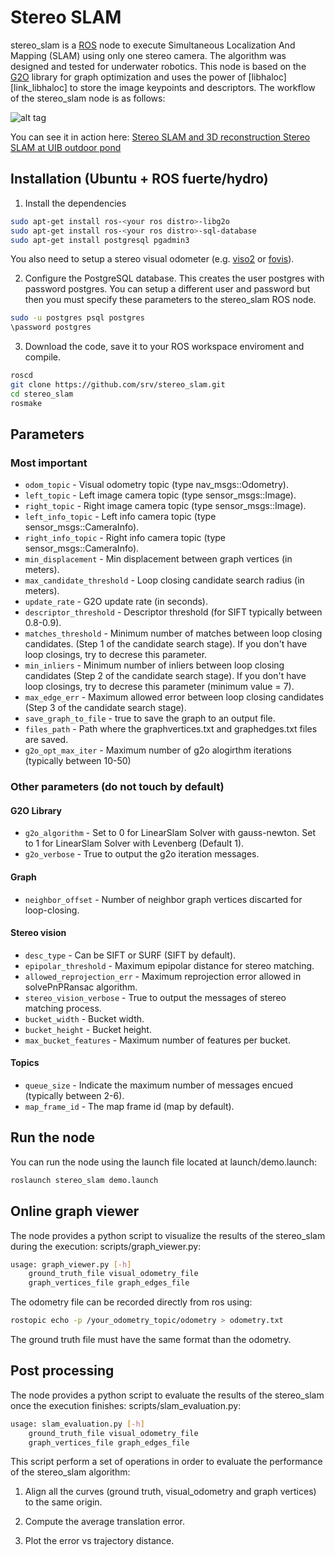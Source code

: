 Stereo SLAM
=============

stereo_slam is a [ROS][link_ros] node to execute Simultaneous Localization And Mapping (SLAM) using only one stereo camera. The algorithm was designed and tested for underwater robotics. This node is based on the [G2O][link_g2o] library for graph optimization and uses the power of [libhaloc][link_libhaloc] to store the image keypoints and descriptors. The workflow of the stereo_slam node is as follows:

![alt tag](https://raw.github.com/srv/stereo_slam/hydro/resources/flowchart.png)

You can see it in action here:
[Stereo SLAM and 3D reconstruction ][link_yt_1]
[Stereo SLAM at UIB outdoor pond][link_yt_2]

Installation (Ubuntu + ROS fuerte/hydro)
-------

1) Install the dependencies
```bash
sudo apt-get install ros-<your ros distro>-libg2o
sudo apt-get install ros-<your ros distro>-sql-database
sudo apt-get install postgresql pgadmin3
```
You also need to setup a stereo visual odometer (e.g. [viso2][link_viso2] or [fovis][link_fovis]).

2) Configure the PostgreSQL database. This creates the user postgres with password postgres. You can setup a different user and password but then you must specify these parameters to the stereo_slam ROS node.
```bash
sudo -u postgres psql postgres
\password postgres
```

3) Download the code, save it to your ROS workspace enviroment and compile.
```bash
roscd
git clone https://github.com/srv/stereo_slam.git
cd stereo_slam
rosmake
```


Parameters
-------

### Most important ###

* `odom_topic` - Visual odometry topic (type nav_msgs::Odometry).
* `left_topic` - Left image camera topic (type sensor_msgs::Image).
* `right_topic` - Right image camera topic (type sensor_msgs::Image).
* `left_info_topic` - Left info camera topic (type sensor_msgs::CameraInfo).
* `right_info_topic` - Right info camera topic (type sensor_msgs::CameraInfo).
* `min_displacement` - Min displacement between graph vertices (in meters).
* `max_candidate_threshold` - Loop closing candidate search radius (in meters).
* `update_rate` - G2O update rate (in seconds).
* `descriptor_threshold` - Descriptor threshold (for SIFT typically between 0.8-0.9).
* `matches_threshold` - Minimum number of matches between loop closing candidates. (Step 1 of the candidate search stage). If you don't have loop closings, try to decrese this parameter.
* `min_inliers` - Minimum number of inliers between loop closing candidates (Step 2 of the candidate search stage). If you don't have loop closings, try to decrese this parameter (minimum value = 7).
* `max_edge_err` - Maximum allowed error between loop closing candidates (Step 3 of the candidate search stage).
* `save_graph_to_file` - true to save the graph to an output file.
* `files_path` - Path where the graphvertices.txt and graphedges.txt files are saved.
* `g2o_opt_max_iter` - Maximum number of g2o alogirthm iterations (typically between 10-50)

### Other parameters (do not touch by default) ###

#### G2O Library ####
* `g2o_algorithm` - Set to 0 for LinearSlam Solver with gauss-newton. Set to 1 for LinearSlam Solver with Levenberg (Default 1).
* `g2o_verbose` - True to output the g2o iteration messages.

#### Graph ####
* `neighbor_offset` - Number of neighbor graph vertices discarted for loop-closing.

#### Stereo vision ####
* `desc_type` - Can be SIFT or SURF (SIFT by default).
* `epipolar_threshold` - Maximum epipolar distance for stereo matching.
* `allowed_reprojection_err` - Maximum reprojection error allowed in solvePnPRansac algorithm.
* `stereo_vision_verbose` - True to output the messages of stereo matching process.
* `bucket_width` - Bucket width.
* `bucket_height` - Bucket height.
* `max_bucket_features` - Maximum number of features per bucket.

#### Topics ####
* `queue_size` - Indicate the maximum number of messages encued (typically between 2-6).
* `map_frame_id` - The map frame id (map by default).


Run the node
-------

You can run the node using the launch file located at launch/demo.launch:
```bash
roslaunch stereo_slam demo.launch
```


Online graph viewer
-------

The node provides a python script to visualize the results of the stereo_slam during the execution: scripts/graph_viewer.py:

```bash
usage: graph_viewer.py [-h]
	ground_truth_file visual_odometry_file
	graph_vertices_file graph_edges_file
```

The odometry file can be recorded directly from ros using:
```bash
rostopic echo -p /your_odometry_topic/odometry > odometry.txt
```

The ground truth file must have the same format than the odometry.


Post processing
-------

The node provides a python script to evaluate the results of the stereo_slam once the execution finishes: scripts/slam_evaluation.py:

```bash
usage: slam_evaluation.py [-h]
	ground_truth_file visual_odometry_file
	graph_vertices_file graph_edges_file
```

This script perform a set of operations in order to evaluate the performance of the stereo_slam algorithm:

1) Align all the curves (ground truth, visual_odometry and graph vertices) to the same origin.

2) Compute the average translation error.

3) Plot the error vs trajectory distance.


[link_ros]: http://www.ros.org/
[link_viso2]: http://wiki.ros.org/viso2_ros
[link_fovis]: http://wiki.ros.org/fovis_ros
[link_g2o]: http://wiki.ros.org/g2o
[link_yt_1]: http://www.youtube.com/watch?v=GXOhWmzSqUM
[link_yt_2]: http://www.youtube.com/watch?v=8NR6ono1SUI

